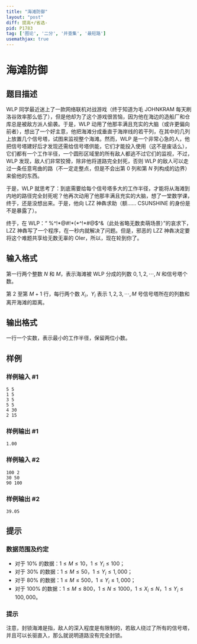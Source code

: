 ```yaml
---
title: "海滩防御"
layout: "post"
diff: 提高+/省选-
pid: P1783
tag: ['图论', '二分', '并查集', '最短路']
usemathjax: true
---
```


# 海滩防御
## 题目描述

WLP 同学最近迷上了一款网络联机对战游戏（终于知道为毛 JOHNKRAM 每天刷洛谷效率那么低了），但是他却为了这个游戏很苦恼，因为他在海边的造船厂和仓库总是被敌方派人偷袭。于是，WLP 动用了他那丰满且充实的大脑（或许更偏向前者），想出了一个好主意，他把海滩分成垂直于海岸线的若干列，在其中的几列上放置几个信号塔，试图来监视整个海滩。然而，WLP 是一个非常心急的人，他把信号塔建好后才发现还需给信号塔供能，它们才能投入使用（这不是废话么），它们都有一个工作半径，一个圆形区域里的所有敌人都逃不过它们的监视，不过，WLP 发现，敌人们非常狡猾，除非他将道路完全封死，否则 WLP 的敌人可以走过一条任意弯曲的路（不一定走整点，但是不会出第 $0$ 列和第 $N$ 列构成的边界）来偷他的东西。

于是，WLP 就思考了：到底需要给每个信号塔多大的工作半径，才能将从海滩到内地的路径完全封死呢？他再次动用了他那丰满且充实的大脑，想了一堂数学课，终于，还是没想出来。于是，他向 LZZ 神犇求助（额…… CSUNSHINE 的身份是不是暴露了）。

终于，在 WLP：“ %^!\*@#!\*(\*^!\*#@\$^&（此处省略无数卖萌场景）”的哀求下，LZZ 神犇写了一个程序，在一秒内就解决了问题。但是，邪恶的 LZZ 神犇决定要将这个难题共享给无数无辜的 OIer，所以，现在轮到你了。
## 输入格式

第一行两个整数 $N$ 和 $M$，表示海滩被 WLP 分成的列数 $0,1,2,\cdots,N$ 和信号塔个数。

第 $2$ 至第 $M+1$ 行，每行两个数 $X_i$，$Y_i$ 表示 $1,2,3,\cdots,M$ 号信号塔所在的列数和离开海滩的距离。
## 输出格式

一行一个实数，表示最小的工作半径，保留两位小数。

## 样例

### 样例输入 #1
```
5 5
1 5
3 5
5 5
4 30
2 15
```
### 样例输出 #1
```
1.00
```
### 样例输入 #2
```
100 2
30 50
90 100
```
### 样例输出 #2
```
39.05
```
## 提示

### 数据范围及约定

- 对于 $10\%$ 的数据：$1 \le M \le 10$，$1 \le Y_i \le 100$；
- 对于 $30\%$ 的数据：$1 \le M \le 50$，$1 \le Y_i \le 1,000$；
- 对于 $80\%$ 的数据：$1 \le M \le 500$，$1 \le Y_i \le 1,000$；
- 对于 $100\%$ 的数据：$1 \le M \le 800$，$1 \le N \le 1000$，$1 \le X_i \le N$，$1 \le Y_i \le 100,000$。

### 提示

注意，封锁海滩是指，敌人的深入程度是有限制的，若敌人绕过了所有的信号塔，并且可以长驱直入，那么就说明道路没有完全封锁。
